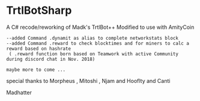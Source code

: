 # TrtlBotSharp
A C# recode/reworking of Madk's TrtlBot++
    Modified to use with AmityCoin

	--added Command .dynamit as alias to complete networkstats block
	--added Command .reward to check blocktimes and for miners to calc a reward based on hashrate
	 ( .reward function born based on Teamwork with active Community during discord chat in Nov. 2018)
	
	maybe more to come ...

special thanks to Morpheus , Mitoshi , Njam and Hooflty and Canti  

Madhatter
